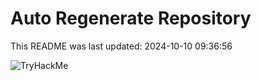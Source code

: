 # Auto Regenerate Repository

This README was last updated: 2024-10-10 09:36:56

 ![TryHackMe](https://tryhackme.com/badge/533634)